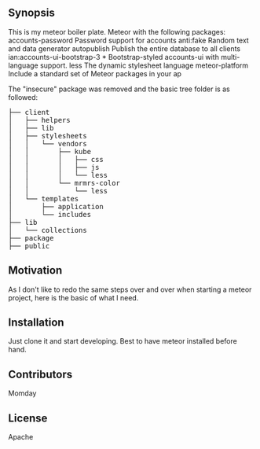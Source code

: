 ## Synopsis

This is my meteor boiler plate.
Meteor with the following packages:
    accounts-password            Password support for accounts
    anti:fake                    Random text and data generator
    autopublish                  Publish the entire database to all clients
    ian:accounts-ui-bootstrap-3  * Bootstrap-styled accounts-ui with multi-language support.
    less                         The dynamic stylesheet language
    meteor-platform              Include a standard set of Meteor packages in your ap

The "insecure" package was removed and the basic tree folder is as followed:

<pre>
├── client
│   ├── helpers
│   ├── lib
│   ├── stylesheets
│   │   └── vendors
│   │       ├── kube
│   │       │   ├── css
│   │       │   ├── js
│   │       │   └── less
│   │       └── mrmrs-color
│   │           └── less
│   └── templates
│       ├── application
│       └── includes
├── lib
│   └── collections
├── package
├── public
</pre>

## Motivation

As I don't like to redo the same steps over and over when starting a meteor
project, here is the basic of what I need.

## Installation

Just clone it and start developing.
Best to have meteor installed before hand.

## Contributors

Momday

## License
Apache

